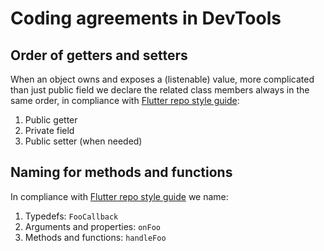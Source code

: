 # Coding agreements in DevTools

## Order of getters and setters

When an object owns and exposes a (listenable) value,
more complicated than just public field
we declare the related class members always in the same order,
in compliance with [Flutter repo style guide]( https://github.com/flutter/flutter/wiki/Style-guide-for-Flutter-repo#order-other-class-members-in-a-way-that-makes-sense):

1. Public getter
2. Private field
3. Public setter (when needed)

## Naming for methods and functions

In compliance with [Flutter repo style guide](https://github.com/flutter/flutter/wiki/Style-guide-for-Flutter-repo#naming-rules-for-typedefs-and-function-variables) we name:

1. Typedefs: `FooCallback`
2. Arguments and properties: `onFoo`
3. Methods and functions: `handleFoo`
